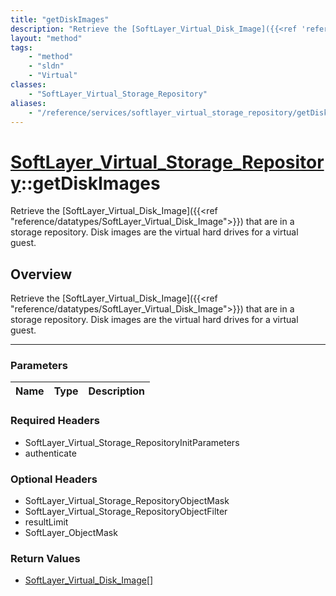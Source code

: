 ```yaml
---
title: "getDiskImages"
description: "Retrieve the [SoftLayer_Virtual_Disk_Image]({{<ref 'reference/datatypes/SoftLayer_Virtual_Disk_Image'>}}) that are in a... "
layout: "method"
tags:
    - "method"
    - "sldn"
    - "Virtual"
classes:
    - "SoftLayer_Virtual_Storage_Repository"
aliases:
    - "/reference/services/softlayer_virtual_storage_repository/getDiskImages"
---
```

# [SoftLayer_Virtual_Storage_Repository](/reference/services/SoftLayer_Virtual_Storage_Repository)::getDiskImages

Retrieve the [SoftLayer_Virtual_Disk_Image]({{<ref "reference/datatypes/SoftLayer_Virtual_Disk_Image">}}) that are in a storage repository. Disk images are the virtual hard drives for a virtual guest.


## Overview 
Retrieve the [SoftLayer_Virtual_Disk_Image]({{<ref "reference/datatypes/SoftLayer_Virtual_Disk_Image">}}) that are in a storage repository. Disk images are the virtual hard drives for a virtual guest.

-----

### Parameters 
|Name | Type | Description |
| --- | --- | --- |


### Required Headers
* SoftLayer_Virtual_Storage_RepositoryInitParameters
* authenticate


### Optional Headers
* SoftLayer_Virtual_Storage_RepositoryObjectMask
* SoftLayer_Virtual_Storage_RepositoryObjectFilter
* resultLimit
* SoftLayer_ObjectMask

### Return Values
* <a href='/reference/datatypes/SoftLayer_Virtual_Disk_Image'>SoftLayer_Virtual_Disk_Image[] </a>





